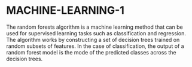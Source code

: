 # MACHINE-LEARNING-1
The random forests algorithm is a machine learning method that can be used for supervised learning tasks such as classification and regression. The algorithm works by constructing a set of decision trees trained on random subsets of features. In the case of classification, the output of a random forest model is the mode of the predicted classes across the decision trees.
